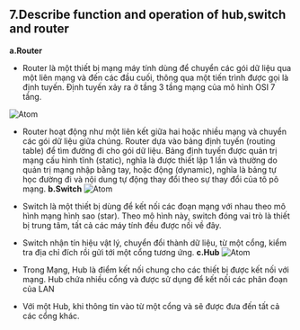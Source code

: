 ## 7.Describe function and operation of hub,switch and router 
**a.Router**
- Router là một thiết bị mạng máy tính dùng để chuyển các gói dữ liệu qua một liên mạng và đến các đầu cuối, thông qua một tiến trình được gọi là định tuyến. Định tuyến xảy ra ở tầng 3 tầng mạng của mô hình OSI 7 tầng.

 ![Atom](https://media.4rgos.it/i/Argos/7928958_R_Z001A?w=750&h=440&qlt=70)
- Router hoạt động như một liên kết giữa hai hoặc nhiều mạng và chuyển các gói dữ liệu giữa chúng. Router dựa vào bảng định tuyến (routing table) để tìm đường đi cho gói dữ liệu. Bảng định tuyến được quản trị mạng cấu hình tĩnh (static), nghĩa là được thiết lập 1 lần và thường do quản trị mạng nhập bằng tay, hoặc động (dynamic), nghĩa là bảng tự học đường đi và nội dung tự động thay đổi theo sự thay đổi của tô pô mạng.
**b.Switch**
![Atom](https://www.atel-electronics.eu/pic_cache/10/05951.jpg?1507152227)
- Switch là một thiết bị dùng để kết nối các đoạn mạng với nhau theo mô hình mạng hình sao (star). Theo mô hình này, switch đóng vai trò là thiết bị trung tâm, tất cả các máy tính đều được nối về đây.
- Switch nhận tín hiệu vật lý, chuyển đổi thành dữ liệu, từ một cổng, kiểm tra địa chỉ đích rồi gửi tới một cổng tương ứng.
**c.Hub**
![Atom](http://www.antkh.com/project/Computer%20Science/Images/hub.jpg)

- Trong Mạng, Hub là điểm kết nối chung cho các thiết bị được kết nối với mạng. Hub chứa nhiều cổng và được sử dụng để kết nối các phân đoạn của LAN
-  Với một Hub, khi thông tin vào từ một cổng và sẽ được đưa đến tất cả các cổng khác.